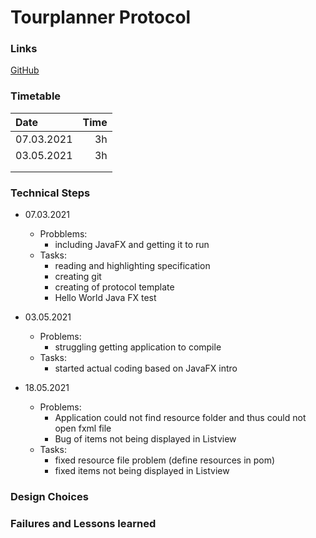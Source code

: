 # Tourplanner Protocol

### Links
[GitHub](https://github.com/Teezious/tourplanner)

### Timetable
| Date       | Time |
| :--------- | ---: |
| 07.03.2021 | 3h   |
| 03.05.2021 | 3h   |
|            |      |
|            |      |


### Technical Steps

- 07.03.2021
  - Probblems:
    - including JavaFX and getting it to run
  - Tasks: 
    - reading and highlighting specification
    - creating git
    - creating of protocol template
    - Hello World Java FX test

- 03.05.2021
  - Problems: 
    - struggling getting application to compile
  - Tasks:
    - started actual coding based on JavaFX intro

- 18.05.2021
  - Problems:
    - Application could not find resource folder and thus could not open fxml file
    - Bug of items not being displayed in Listview
  - Tasks:
    - fixed resource file problem (define resources in pom)
    - fixed items not being displayed in Listview

 
### Design Choices



### Failures and Lessons learned

